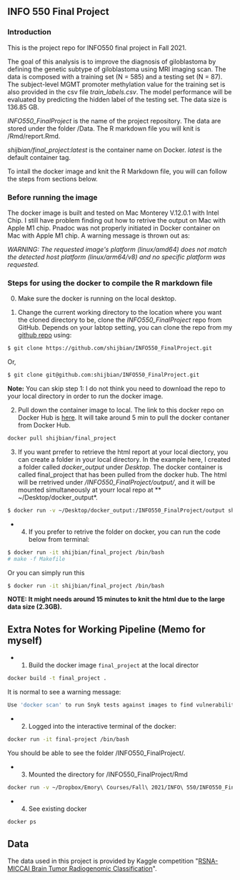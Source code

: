## INFO 550 Final Project

### Introduction

This is the project repo for INFO550 final project in Fall 2021. 

The goal of this analysis is to improve the diagnosis of giloblastoma by defining the genetic subtype of giloblastoma using MRI imaging scan. The data is composed with a training set (N = 585) and a testing set (N = 87). The subject-level MGMT promoter methylation value for the training set is also provided in the csv file *train_labels.csv*. The model performance will be evaluated by predicting the hidden label of the testing set. The data size is 136.85 GB.

*INFO550_FinalProject* is the name of the project repository. The data are stored under the folder /Data. The R markdown file you will knit is /Rmd/report.Rmd.

*shijbian/final_project:latest* is the container name on Docker. *latest* is the default container tag.

To intall the docker image and knit the R Markdown file, you will can follow the steps from sections below.

### Before running the image

The docker image is built and tested on Mac Monterey V.12.0.1 with Intel Chip. I still have problem finding out how to retrive the output on Mac with Apple M1 chip. Pnadoc was not properly initiated in Docker container on Mac with Apple M1 chip. A warning message is thrown out as:

*WARNING: The requested image's platform (linux/amd64) does not match the detected host platform (linux/arm64/v8) and no specific platform was requested.*

### Steps for using the docker to compile the R markdown file

0. Make sure the docker is running on the local desktop.

1. Change the current working directory to the location where you want the cloned directory to be, clone the *INFO550_FinalProject* repo from GitHub. Depends on your labtop setting, you can clone the repo from my [github repo](https://github.com/shijbian/INFO550_FinalProject) using:

```sh
$ git clone https://github.com/shijbian/INFO550_FinalProject.git
```

Or,

```sh
$ git clone git@github.com:shijbian/INFO550_FinalProject.git
```

**Note:** You can skip step 1: I do not think you need to download the repo to your local directory in order to run the docker image. 


2. Pull down the container image to local. The link to this docker repo on Docker Hub is [here](https://hub.docker.com/r/shijbian/final_project). It will take around 5 min to pull the docker contaner from Docker Hub.

```sh
docker pull shijbian/final_project
```

3. If you want prrefer to retrieve the html report at your local diectory, you can create a folder in your local directory. In the example here, I created a folder called *docker_output* under *Desktop*. The docker container is called final_project that has been pulled from the docker hub. The html will be rretrived under  */INFO550_FinalProject/output/*, and it  will be mounted simultaneously at yourr local repo at ** ~/Desktop/docker_output*. 


```sh
$ docker run -v ~/Desktop/docker_output:/INFO550_FinalProject/output shijbian/final_project
```

- 4. If you prefer to retrive the folder on docker, you can run the code below from terminal:

```sh
$ docker run -it shijbian/final_project /bin/bash
# make -f Makefile
```

Or you can simply run this

```sh
$ docker run -it shijbian/final_project /bin/bash
```


**NOTE: It might needs around 15 minutes to knit the html due to the large data size (2.3GB).**


## Extra Notes for Working Pipeline (Memo for myself)


- 1. Build the docker image `final_project` at the local director

```sh
docker build -t final_project .
```

It is normal to see a  warning message:

```sh
Use 'docker scan' to run Snyk tests against images to find vulnerabilities and learn how to fix them
```

- 2. Logged into the interactive terminal of the docker:

```sh
docker run -it final-project /bin/bash
```

You should be able to see the folder /INFO550_FinalProject/.

- 3. Mounted the directory for /INFO550_FinalProject/Rmd

```sh
docker run -v ~/Dropbox/Emory\ Courses/Fall\ 2021/INFO\ 550/INFO550_FinalProject/Rmd:/INFO550_FinalProject/Rmd -it final-project
```

- 4. See existing docker 

```sh
docker ps
```

## Data
The data used in this project is provided by Kaggle competition "[RSNA-MICCAI Brain Tumor
Radiogenomic Classification](https://www.kaggle.com/c/rsna-miccai-brain-tumor-radiogenomic-classification/overview)".


